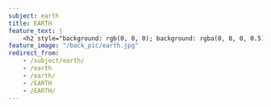 ```yaml
---
subject: earth
title: EARTH
feature_text: |
    <h2 style="background: rgb(0, 0, 0); background: rgba(0, 0, 0, 0.5); color: #f1f1f1; padding: 10px;">EARTH</h2>
feature_image: "/back_pic/earth.jpg"
redirect_from:
    - /subject/earth/
    - /earth
    - /earth/
    - /EARTH
    - /EARTH/
---
```

